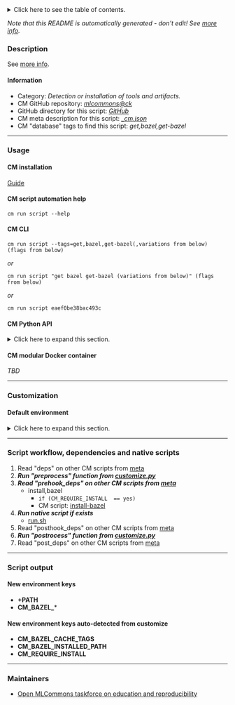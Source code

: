 <details>
<summary>Click here to see the table of contents.</summary>

* [Description](#description)
* [Information](#information)
* [Usage](#usage)
  * [ CM installation](#cm-installation)
  * [ CM script automation help](#cm-script-automation-help)
  * [ CM CLI](#cm-cli)
  * [ CM Python API](#cm-python-api)
  * [ CM modular Docker container](#cm-modular-docker-container)
* [Customization](#customization)
  * [ Default environment](#default-environment)
* [Script workflow, dependencies and native scripts](#script-workflow-dependencies-and-native-scripts)
* [Script output](#script-output)
* [New environment keys](#new-environment-keys)
* [New environment keys auto-detected from customize](#new-environment-keys-auto-detected-from-customize)
* [Maintainers](#maintainers)

</details>

*Note that this README is automatically generated - don't edit! See [more info](README-extra.md).*

### Description


See [more info](README-extra.md).

#### Information

* Category: *Detection or installation of tools and artifacts.*
* CM GitHub repository: *[mlcommons@ck](https://github.com/mlcommons/ck/tree/master/cm-mlops)*
* GitHub directory for this script: *[GitHub](https://github.com/mlcommons/ck/tree/master/cm-mlops/script/get-bazel)*
* CM meta description for this script: *[_cm.json](_cm.json)*
* CM "database" tags to find this script: *get,bazel,get-bazel*
___
### Usage

#### CM installation
[Guide](https://github.com/mlcommons/ck/blob/master/docs/installation.md)

#### CM script automation help
```cm run script --help```

#### CM CLI
`cm run script --tags=get,bazel,get-bazel(,variations from below) (flags from below)`

*or*

`cm run script "get bazel get-bazel (variations from below)" (flags from below)`

*or*

`cm run script eaef0be38bac493c`

#### CM Python API

<details>
<summary>Click here to expand this section.</summary>

```python

import cmind

r = cmind.access({'action':'run'
                  'automation':'script',
                  'tags':'get,bazel,get-bazel'
                  'out':'con',
                  ...
                  (other input keys for this script)
                  ...
                 })

if r['return']>0:
    print (r['error'])

```

</details>

#### CM modular Docker container
*TBD*
___
### Customization

#### Default environment

<details>
<summary>Click here to expand this section.</summary>

These keys can be updated via --env.KEY=VALUE or "env" dictionary in @input.json or using script flags.


</details>

___
### Script workflow, dependencies and native scripts

  1. Read "deps" on other CM scripts from [meta](https://github.com/mlcommons/ck/tree/master/cm-mlops/script/get-bazel/_cm.json)
  1. ***Run "preprocess" function from [customize.py](https://github.com/mlcommons/ck/tree/master/cm-mlops/script/get-bazel/customize.py)***
  1. ***Read "prehook_deps" on other CM scripts from [meta](https://github.com/mlcommons/ck/tree/master/cm-mlops/script/get-bazel/_cm.json)***
     * install,bazel
       * `if (CM_REQUIRE_INSTALL  == yes)`
       - CM script: [install-bazel](https://github.com/mlcommons/ck/tree/master/cm-mlops/script/install-bazel)
  1. ***Run native script if exists***
     * [run.sh](https://github.com/mlcommons/ck/tree/master/cm-mlops/script/get-bazel/run.sh)
  1. Read "posthook_deps" on other CM scripts from [meta](https://github.com/mlcommons/ck/tree/master/cm-mlops/script/get-bazel/_cm.json)
  1. ***Run "postrocess" function from [customize.py](https://github.com/mlcommons/ck/tree/master/cm-mlops/script/get-bazel/customize.py)***
  1. Read "post_deps" on other CM scripts from [meta](https://github.com/mlcommons/ck/tree/master/cm-mlops/script/get-bazel/_cm.json)
___
### Script output
#### New environment keys

* **+PATH**
* **CM_BAZEL_***
#### New environment keys auto-detected from customize

* **CM_BAZEL_CACHE_TAGS**
* **CM_BAZEL_INSTALLED_PATH**
* **CM_REQUIRE_INSTALL**
___
### Maintainers

* [Open MLCommons taskforce on education and reproducibility](https://github.com/mlcommons/ck/blob/master/docs/mlperf-education-workgroup.md)